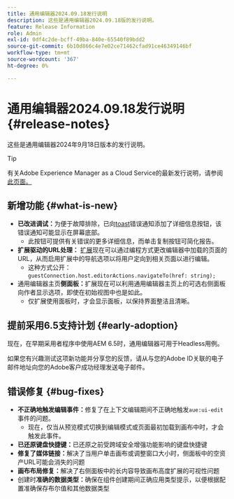 ```yaml
---
title: 通用编辑器2024.09.18发行说明
description: 这些是通用编辑器2024.09.18版的发行说明。
feature: Release Information
role: Admin
exl-id: 0df4c2de-bcff-49ba-840e-65540f89bdd2
source-git-commit: 6b10d866c4e7e02ce71462cfad91ce46349146bf
workflow-type: tm+mt
source-wordcount: '367'
ht-degree: 0%

---
```


# 通用编辑器2024.09.18发行说明 {#release-notes}

这些是通用编辑器2024年9月18日版本的发行说明。

>[!TIP]
>
>有关Adobe Experience Manager as a Cloud Service的最新发行说明，请参阅[此页面。](/help/release-notes/release-notes-cloud/release-notes-current.md)

## 新增功能 {#what-is-new}

* **已改进调试：**&#x200B;为便于故障排除，已向[toast](https://spectrum.adobe.com/page/toast/)错误通知添加了详细信息按钮，该错误通知可能显示在屏幕底部。
   * 此按钮可提供有关错误的更多详细信息，而单击复制按钮可简化报告。
* **扩展驱动的URL处理：** [扩展](/help/implementing/universal-editor/customizing.md#extending)现在可以通过编程方式更改编辑器中加载的页面的URL，从而启用扩展中的导航选项以将用户定向到相关页面以进行编辑。
   * 这种方式公开： `guestConnection.host.editorActions.navigateTo(href: string);`
* 通用编辑器主页&#x200B;**侧面板：**&#x200B;扩展现在可以利用通用编辑器主页上的可选右侧面板向作者显示选项，即使在初始视图中也是如此。
   * 仅扩展使用面板时，才会显示面板，以保持界面整洁且清晰。

## 提前采用6.5支持计划 {#early-adoption}

现在，在早期采用者程序中使用AEM 6.5时，通用编辑器可用于Headless用例。

如果您有兴趣测试这项新功能并分享您的反馈，请从与您的Adobe ID关联的电子邮件地址向您的Adobe客户成功经理发送电子邮件。

## 错误修复 {#bug-fixes}

* **不正确地触发编辑事件：**&#x200B;修复了在上下文编辑期间不正确地触发`aue:ui-edit`事件的问题。
   * 现在，仅当从预览模式切换到编辑模式或页面最初加载到画布中时，才会触发此事件。
* **已还原键盘快捷键：**&#x200B;已还原之前受跨域安全增强功能影响的键盘快捷键
* **修复了媒体链接：**&#x200B;解决了当用户单击画布或调整窗口大小时，侧面板中的空资产URL可能会消失的问题
* **画布布局修复：**&#x200B;解决了右侧面板中的长内容导致画布高度扩展的可视性问题
* 创建时&#x200B;**准确的数据类型：**&#x200B;确保在组件创建期间正确应用类型提示，以便根据配置准确保存布尔值和其他数据类型
